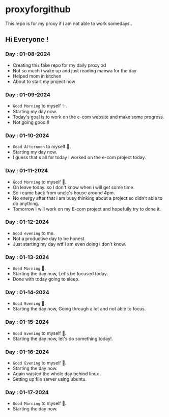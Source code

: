 # proxyforgithub
This repo is for my proxy if i am not able to work somedays..

## Hi Everyone !

### Day : 01-08-2024
- Creating this fake repo for my daily proxy xd
- Not so much i wake up and just reading manwa for the day
- Helped mom in kitchen
- About to start my project now

### Day : 01-09-2024
- `Good Morning` to myself ✨.
- Starting my day now.
- Today's goal is to work on the e-com website and make some progress.
- Not going good !!
### Day : 01-10-2024
- `Good Afternoon` to myself 💫.
- Starting my day now.
- I guess that's all for today i worked on the e-com project today.
### Day : 01-11-2024
- `Good Morning` to myself 💚.
- On leave today. so I don't know when i will get some time.
- So i came back from uncle's house around 4pm.
- No energy after that i am busy thinking about a project so didn't able to do anything.
- Tomorrow i will work on my E-com project and hopefully 
try to done it.
### Day : 01-12-2024
- `Good evening` to me.
- Not a productive day to be honest.
- Just starting my day wtf i am even doing i don't know.
### Day : 01-13-2024
- `Good Morning` 💚.
- Starting the day now, Let's be focused today.
- Done with today going to sleep.
### Day : 01-14-2024
- `Good Evening` 💚.
- Starting the day now, Going through a lot and not able to focus.
### Day : 01-15-2024
- `Good Evening` to myself 💌.
- Starting the day now, let's do something today!.
### Day : 01-16-2024
- `Good Evening` to myself 💌.
- Starting the day now.
- Again wasted the whole day behind linux .
- Setting up file server using ubuntu.
### Day : 01-17-2024
- `Good Morning` to myself 💙.
- Starting the day now.

